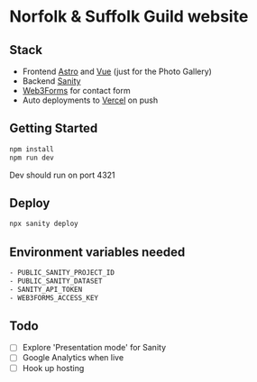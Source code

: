 # Norfolk & Suffolk Guild website

## Stack
- Frontend [Astro](https://astro.build/) and [Vue](https://vuejs.org/) (just for the Photo Gallery)
- Backend [Sanity](https://www.sanity.io/)
- [Web3Forms](https://web3forms.com/) for contact form
- Auto deployments to [Vercel](https://vercel.com/) on push

## Getting Started

```bash
npm install
npm run dev
```

Dev should run on port 4321


## Deploy

```bash
npx sanity deploy
```

## Environment variables needed

```bash
- PUBLIC_SANITY_PROJECT_ID
- PUBLIC_SANITY_DATASET
- SANITY_API_TOKEN
- WEB3FORMS_ACCESS_KEY
```

## Todo
- [ ] Explore 'Presentation mode' for Sanity
- [ ] Google Analytics when live
- [ ] Hook up hosting